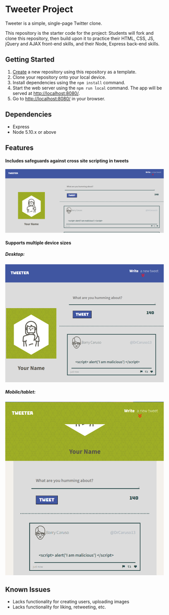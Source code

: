 # Tweeter Project

Tweeter is a simple, single-page Twitter clone.

This repository is the starter code for the project: Students will fork and clone this repository, then build upon it to practice their HTML, CSS, JS, jQuery and AJAX front-end skills, and their Node, Express back-end skills.

## Getting Started

1. [Create](https://docs.github.com/en/repositories/creating-and-managing-repositories/creating-a-repository-from-a-template) a new repository using this repository as a template.
2. Clone your repository onto your local device.
3. Install dependencies using the `npm install` command.
3. Start the web server using the `npm run local` command. The app will be served at <http://localhost:8080/>.
4. Go to <http://localhost:8080/> in your browser.

## Dependencies

- Express
- Node 5.10.x or above

## Features

#### Includes safeguards against cross site scripting in tweets 

!["Prevents html code execution in tweets"](https://github.com/Ametrysinine/tweeter/blob/master/docs/safeguard.png)

#### Supports multiple device sizes

##### Desktop:
!["Size: desktop"](https://github.com/Ametrysinine/tweeter/blob/master/docs/Size-Medium.png) 

##### Mobile/tablet:
!["Size: tablet and smaller"](https://github.com/Ametrysinine/tweeter/blob/master/docs/Size-Small.png)

## Known Issues

- Lacks functionality for creating users, uploading images
- Lacks functionality for liking, retweeting, etc.
